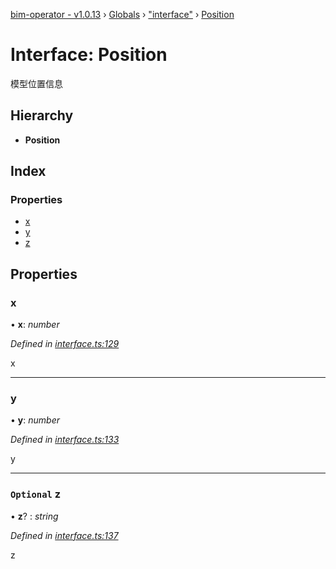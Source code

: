 [bim-operator - v1.0.13](../README.md) › [Globals](../globals.md) › ["interface"](../modules/_interface_.md) › [Position](_interface_.position.md)

# Interface: Position

模型位置信息

## Hierarchy

* **Position**

## Index

### Properties

* [x](_interface_.position.md#x)
* [y](_interface_.position.md#y)
* [z](_interface_.position.md#optional-z)

## Properties

###  x

• **x**: *number*

*Defined in [interface.ts:129](https://github.com/youkaisteve/bim-operator/blob/562edb8/src/interface.ts#L129)*

x

___

###  y

• **y**: *number*

*Defined in [interface.ts:133](https://github.com/youkaisteve/bim-operator/blob/562edb8/src/interface.ts#L133)*

y

___

### `Optional` z

• **z**? : *string*

*Defined in [interface.ts:137](https://github.com/youkaisteve/bim-operator/blob/562edb8/src/interface.ts#L137)*

z
